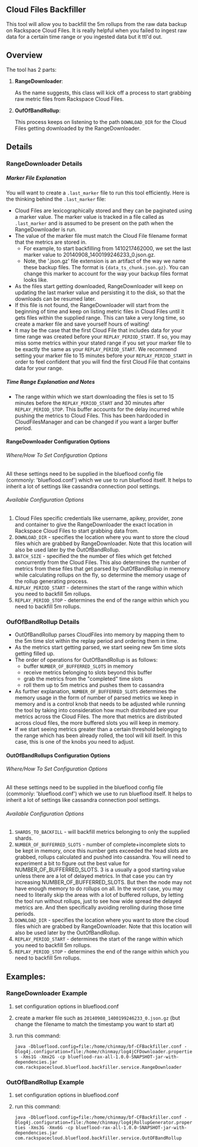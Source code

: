 ## Cloud Files Backfiller

This tool will allow you to backfill the 5m rollups from the raw data backup on Rackspace Cloud Files. It is really helpful when you failed to ingest raw data for a certain time
range or you ingested data but it ttl'd out.

## Overview

The tool has 2 parts:

1. **RangeDownloader**: 
 
	As the name suggests, this class will kick off a process to start grabbing raw metric files from Rackspace Cloud Files. 

1. **OufOfBandRollup**: 

   This process keeps on listening to the path `DOWNLOAD_DIR` for the Cloud Files getting downloaded by the RangeDownloader.

## Details

### RangeDownloader Details
 
##### Marker File Explanation

You will want to create a `.last_marker` file to run this tool efficiently.  Here is the thinking behind the `.last_marker` file:

   * Cloud Files are lexicographically stored and they can be paginated using a marker value. The marker value is tracked in a file called as `.last_marker` and is assumed to be present on the path when the RangeDownloader is run.
   * The value of the marker file must match the Cloud File filename format that the metrics are stored in.
      * For example, to start backfilling from
1410217462000, we set the last marker value to 20140908_1400199246233_0.json.gz.
      * Note, the '.json.gz' file extension is an artifact of the way we name these backup files.  The format is `{data_ts_chunk.json.gz}`.  You can change this marker to account for the way your backup files format looks like.
   * As the files start getting downloaded, RangeDownloader will keep on updating the last marker value and persisting it to the disk, so that the downloads can be resumed later.
   * If this file is not found, the RangeDownloader will start from the beginning of time and keep on listing metric files in Cloud Files until it gets files within the supplied range.  This can take a very long time, so create a marker file and save yourself hours of waiting!
   * It may be the case that the first Cloud File that includes data for your time range was created before your `REPLAY_PERIOD_START`.  If so, you may miss some metrics within your stated range if you set your marker file to be exactly the same as your `REPLAY_PERIOD_START`.  We recommend setting your marker file to 15 minutes before your `REPLAY_PERIOD_START` in order to feel confident that you will find the first Cloud File that contains data for your range.
      
##### Time Range Explanation and Notes

   * The range within which we start downloading the files is set to 15 minutes before the `REPLAY_PERIOD_START` and 30 minutes after `REPLAY_PERIOD_STOP`. This buffer accounts for the delay incurred while pushing the metrics to Cloud Files. This has been hardcoded in CloudFilesManager and can be changed if you want a larger buffer period.

#### RangeDownloader Configuration Options

###### Where/How To Set Configuration Options

All these settings need to be supplied in the blueflood config file (commonly: 'blueflood.conf') which we use to run blueflood itself.  It helps to inherit a lot of settings like cassandra connection pool settings.

###### Available Configuration Options

   1. Cloud Files specific credentials like username, apikey, provider, zone and container to give the RangeDownloader the exact location in Rackspace Cloud Files to start grabbing data from.
   2. `DOWNLOAD_DIR` -  specifies the location where you want to store the cloud files which are grabbed by RangeDownloader. Note that this location will also be used later by the OutOfBandRollup.
   3. `BATCH_SIZE` - specified the the number of files which get fetched concurrently from the Cloud Files. This also determines the number of metrics from these files that get parsed by OutOfBandRollup in memory while calculating rollups on the fly, so determine the memory usage of the rollup generating process.
   4. `REPLAY_PERIOD_START` - determines the start of the range within which you need to backfill 5m rollups.
   5. `REPLAY_PERIOD_STOP` - determines the end of the range within which you need to backfill 5m rollups.


### OufOfBandRollup Details

   * OutOfBandRollup parses CloudFiles into memory by mapping them to the 5m time slot within the replay period and ordering them in time. 
   * As the metrics start getting parsed, we start seeing new 5m time slots getting filled up. 
   * The order of operations for OutOfBandRollup is as follows:
      * buffer `NUMBER_OF_BUFFERRED_SLOTS` in memory
      * receive metrics belonging to slots beyond this buffer
      * grab the metrics from the "completed" time slots
      * roll them up to 5m metrics and pushes them to cassandra 
   * As further explanation, `NUMBER_OF_BUFFERRED_SLOTS` determines the memory usage in the form of number of parsed metrics we keep in memory and is a control knob that needs to be adjusted while running the tool by taking into consideration how much distributed are your metrics across the Cloud Files.  The more that metrics are distributed across cloud files, the more buffered slots you will keep in memory.
   * If we start seeing metrics greater than a certain threshold belonging to the range which has been already rolled, the tool will kill itself. In this case, this is one of the knobs you need to adjust.

#### OutOfBandRollups Configuration Options

###### Where/How To Set Configuration Options

All these settings need to be supplied in the blueflood config file (commonly: 'blueflood.conf') which we use to run blueflood itself.  It helps to inherit a lot of settings like cassandra connection pool settings.

###### Available Configuration Options

   1. `SHARDS_TO_BACKFILL` - will backfill metrics belonging to only the supplied shards.
   2. `NUMBER_OF_BUFFERRED_SLOTS` - number of complete+incomplete slots to be kept in memory, once this number gets exceeded the head slots are grabbed, rollups calculated and pushed into cassandra. You will need to experiment a bit to figure out the best value for NUMBER_OF_BUFFERRED_SLOTS.  3 is a usually a good starting value unless there are a lot of delayed metrics.  In that case you can try increasing NUMBER_OF_BUFFERRED_SLOTS.  But then the node may not have enough memory to do rollups on all. In the worst case, you may need to literally skip the areas with a lot of buffered rollups, by letting the tool run without rollups, just to see how wide spread the delayed metrics are.  And then specifically avoiding rerolling during those time periods.
   3. `DOWNLOAD_DIR` -  specifies the location where you want to store the cloud files which are grabbed by RangeDownloader. Note that       this location will also be used later by the OutOfBandRollup.
   4. `REPLAY_PERIOD_START` - determines the start of the range within which you need to backfill 5m rollups.
   5. `REPLAY_PERIOD_STOP` - determines the end of the range within which you need to backfill 5m rollups.

## Examples:

### RangeDownloader Example

1. set configuration options in blueflood.conf
1. create a marker file such as `20140908_1400199246233_0.json.gz` (but change the filename to match the timestamp you want to start at)
1. run this command:
  
   `java -Dblueflood.config=file:/home/chinmay/bf-CFBackfiller.conf -Dlog4j.configuration=file:/home/chinmay/log4jCFDownloader.properties -Xms1G -Xmx2G -cp blueflood-rax-all-1.0.0-SNAPSHOT-jar-with-dependencies.jar com.rackspacecloud.blueflood.backfiller.service.RangeDownloader`

### OutOfBandRollup Example

1. set configuration options in blueflood.conf
1. run this command:
 
   `java -Dblueflood.config=file:/home/chinmay/bf-CFBackfiller.conf -Dlog4j.configuration=file:/home/chinmay/log4jRollupGenerator.properties -Xms3G -Xmx6G -cp blueflood-rax-all-1.0.0-SNAPSHOT-jar-with-dependencies.jar com.rackspacecloud.blueflood.backfiller.service.OutOFBandRollup`

